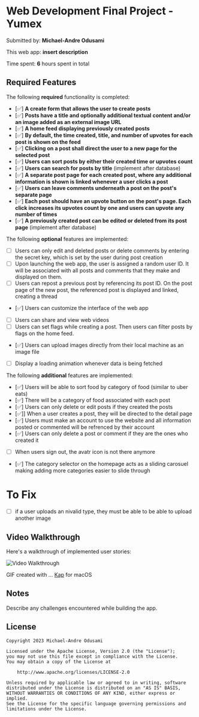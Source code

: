 # Web Development Final Project - Yumex

Submitted by: **Michael-Andre Odusami**

This web app: **insert description**

Time spent: **6** hours spent in total

## Required Features

The following **required** functionality is completed:

-   [✅] **A create form that allows the user to create posts**
-   [✅] **Posts have a title and optionally additional textual content and/or an image added as an external image URL**
-   [✅] **A home feed displaying previously created posts**
-   [✅] **By default, the time created, title, and number of upvotes for each post is shown on the feed**
-   [✅] **Clicking on a post shall direct the user to a new page for the selected post**
-   [✅] **Users can sort posts by either their created time or upvotes count**
-   [✅] **Users can search for posts by title** (implement after database)
-   [✅] **A separate post page for each created post, where any additional information is shown is linked whenever a user clicks a post**
-   [✅] **Users can leave comments underneath a post on the post's separate page**
-   [✅] **Each post should have an upvote button on the post's page. Each click increases its upvotes count by one and users can upvote any number of times**
-   [✅] **A previously created post can be edited or deleted from its post page** (implement after database)

The following **optional** features are implemented:

-   [ ] Users can only edit and deleted posts or delete comments by entering the secret key, which is set by the user during post creation
-   [ ] Upon launching the web app, the user is assigned a random user ID. It will be associated with all posts and comments that they make and displayed on them.
-   [ ] Users can repost a previous post by referencing its post ID. On the post page of the new post, the referenced post is displayed and linked, creating a thread
-   [✅] Users can customize the interface of the web app
-   [ ] Users can share and view web videos
-   [ ] Users can set flags while creating a post. Then users can filter posts by flags on the home feed.
-   [✅] Users can upload images directly from their local machine as an image file
-   [ ] Display a loading animation whenever data is being fetched

The following **additional** features are implemented:

-   [✅] Users will be able to sort food by category of food (similar to uber eats)
-   [✅] There will be a category of food associated with each post
-   [✅] Users can only delete or edit posts if they created the posts
-   [✅]] When a user creates a post, they will be directed to the detail page
-   [✅] Users must make an account to use the website and all information posted or commented will be refrenced by their account
-   [✅] Users can only delete a post or comment if they are the ones who created it
-   [ ] When users sign out, the avatr icon is not there anymore
-   [✅] The category selector on the homepage acts as a sliding carosuel making adding more categories easier to slide through

# To Fix

-   [ ] if a user uploads an nivalid type, they must be able to be able to upload another image

## Video Walkthrough

Here's a walkthrough of implemented user stories:

<img src='submission.gif' title='Video Walkthrough' width='' alt='Video Walkthrough' />

GIF created with ...
[Kap](https://getkap.co/) for macOS

## Notes

Describe any challenges encountered while building the app.

## License

    Copyright 2023 Michael-Andre Odusami

    Licensed under the Apache License, Version 2.0 (the "License");
    you may not use this file except in compliance with the License.
    You may obtain a copy of the License at

        http://www.apache.org/licenses/LICENSE-2.0

    Unless required by applicable law or agreed to in writing, software
    distributed under the License is distributed on an "AS IS" BASIS,
    WITHOUT WARRANTIES OR CONDITIONS OF ANY KIND, either express or implied.
    See the License for the specific language governing permissions and
    limitations under the License.
